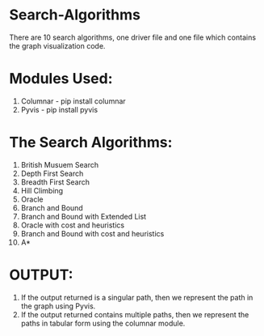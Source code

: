 # Search-Algorithms

There are 10 search algorithms, one driver file and one file which contains the graph visualization code.

# Modules Used:
1. Columnar - pip install columnar
2. Pyvis - pip install pyvis


# The Search Algorithms:
1. British Musuem Search
2. Depth First Search
3. Breadth First Search
4. Hill Climbing
5. Oracle
6. Branch and Bound
7. Branch and Bound with Extended List
8. Oracle with cost and heuristics
9. Branch and Bound with cost and heuristics
10. A*


# OUTPUT:
1. If the output returned is a singular path, then we represent the path in the graph using Pyvis.
2. If the output returned contains multiple paths, then we represent the paths in tabular form using the columnar module.
